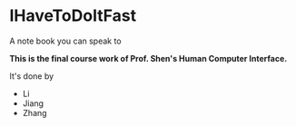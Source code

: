 # IHaveToDoItFast
A note book you can speak to

**This is the final course work of Prof. Shen's Human Computer Interface.**

It's done by
- Li
- Jiang
- Zhang
